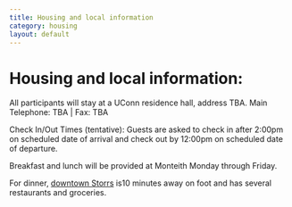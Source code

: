 ```yaml
---
title: Housing and local information
category: housing
layout: default
---
```


# Housing and local information: 

All participants will stay at a UConn residence hall, address TBA.
Main Telephone: TBA | Fax: TBA

Check In/Out Times (tentative): Guests are asked to check in after 2:00pm on scheduled date of arrival and check out by 12:00pm on scheduled date of departure. 

Breakfast and lunch will be provided at Monteith Monday through Friday.

For dinner, [downtown Storrs](https://www.downtownstorrs.org) is10 minutes away on foot​ and has several restaurants and groceries. 